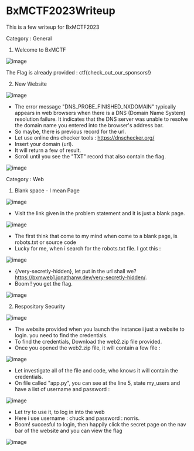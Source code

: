 # BxMCTF2023Writeup
This is a few writeup for BxMCTF2023


Category : General 

1. Welcome to BxMCTF

![image](https://github.com/zer00neops/BxMCTF2023Writeup/assets/103404282/3ba6b39a-5e81-4362-9f1b-4777806be6ab)

The Flag is already provided : ctf{check_out_our_sponsors!}

2. New Website 

![image](https://github.com/zer00neops/BxMCTF2023Writeup/assets/103404282/14d93541-ddac-4c7b-b991-217a89f18701)

* The error message "DNS_PROBE_FINISHED_NXDOMAIN" typically appears in web browsers when there is a DNS (Domain Name System) resolution failure. It indicates that the DNS server was unable to resolve the domain name you entered into the browser's address bar.
* So maybe, there is previous record for the url. 
* Let use online dns checker tools : https://dnschecker.org/
* Insert your domain (url). 
* It will return a few of result.
* Scroll until you see the "TXT" record  that also contain the flag. 

![image](https://github.com/zer00neops/BxMCTF2023Writeup/assets/103404282/e032a630-315f-4594-be64-e7d1762f686b)


Category : Web 

1. Blank space - I mean Page 

![image](https://github.com/zer00neops/BxMCTF2023Writeup/assets/103404282/1f3791ee-c4f6-4dbb-8d3b-ea4e886ac504)

* Visit the link given in the problem statement and it is just a blank page. 

![image](https://github.com/zer00neops/BxMCTF2023Writeup/assets/103404282/6d43facd-9476-4db6-92d3-6b0f9d4eff17)

* The first think that come to my mind when come to a blank page, is robots.txt or source code 
* Lucky for me, when i search for the robots.txt file. I got this : 

![image](https://github.com/zer00neops/BxMCTF2023Writeup/assets/103404282/e01043fe-7b07-44fe-8012-736969557e77)

* {/very-secretly-hidden}, let put in the url shall we? https://bxmweb1.jonathanw.dev/very-secretly-hidden/. 
* Boom ! you get the flag. 

![image](https://github.com/zer00neops/BxMCTF2023Writeup/assets/103404282/46225df6-25ba-472e-b086-22e1fc48079e)


2. Respository Security 

![image](https://github.com/zer00neops/BxMCTF2023Writeup/assets/103404282/5272771b-60d6-43a2-be59-decefa975a82)

* The website provided when you launch the instance i just a website to login. you need to find the credentials.
* To find the credentials, Download the web2.zip file provided.
* Once you opened the web2.zip file, it will contain a few file : 

![image](https://github.com/zer00neops/BxMCTF2023Writeup/assets/103404282/bcfd174e-f1d0-49e0-ad9d-2e4a6e7e76b8)

* Let investigate all of the file and code, who knows it will contain the credentials.
* On file called "app.py", you can see at the line 5, state my_users and have a list of username and password : 

![image](https://github.com/zer00neops/BxMCTF2023Writeup/assets/103404282/6d969547-697b-44f0-a362-411c286f3bdf)

* Let try to use it, to log in into the web 
* Here i use username : chuck and password : norris. 
* Boom! succesful to login, then happily click the secret page on the nav bar of the website and you can view the flag

![image](https://github.com/zer00neops/BxMCTF2023Writeup/assets/103404282/b48a3735-8728-4905-a932-9e8984ac39fc)












